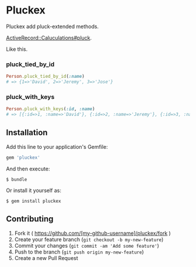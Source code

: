 # Pluckex

Pluckex add pluck-extended methods.

[ActiveRecord::Caluculations#pluck](http://api.rubyonrails.org/classes/ActiveRecord/Calculations.html#method-i-pluck).

Like this.

### pluck_tied_by_id

```ruby
Person.pluck_tied_by_id(:name)
# => {1=>'David', 2=>'Jeremy', 3=>'Jose'}
```
### pluck_with_keys

```ruby
Person.pluck_with_keys(:id, :name)
# => [{:id=>1, :name=>'David'}, {:id=>2, :name=>'Jeremy'}, {:id=>3, :name=>'Jose'}]
```

## Installation

Add this line to your application's Gemfile:

```ruby
gem 'pluckex'
```

And then execute:

    $ bundle

Or install it yourself as:

    $ gem install pluckex

## Contributing

1. Fork it ( https://github.com/[my-github-username]/pluckex/fork )
2. Create your feature branch (`git checkout -b my-new-feature`)
3. Commit your changes (`git commit -am 'Add some feature'`)
4. Push to the branch (`git push origin my-new-feature`)
5. Create a new Pull Request

